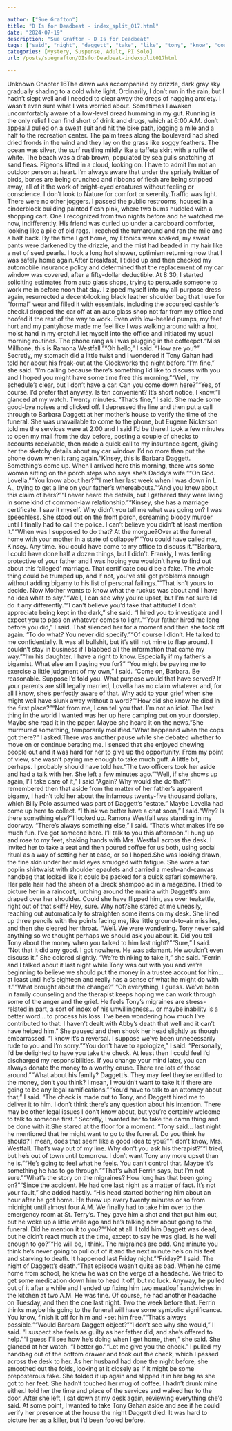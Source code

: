 ```yaml
---

author: ["Sue Grafton"]
title: "D Is for Deadbeat - index_split_017.html"
date: "2024-07-19"
description: "Sue Grafton - D Is for Deadbeat"
tags: ["said", "night", "daggett", "take", "like", "tony", "know", "could", "well", "last", "got", "feel", "told", "come", "going", "think", "two", "time", "home", "something", "might", "minute", "father", "maybe", "took"]
categories: [Mystery, Suspense, Adult, PI Solo]
url: /posts/suegrafton/DIsforDeadbeat-indexsplit017html

---
```



Unknown
Chapter 16The dawn was accompanied by drizzle, dark gray sky gradually shading to a cold white light. Ordinarily, I don’t run in the rain, but I hadn’t slept well and I needed to clear away the dregs of nagging anxiety. I wasn’t even sure what I was worried about. Sometimes I awaken uncomfortably aware of a low-level dread humming in my gut. Running is the only relief I can find short of drink and drugs, which at 6:00 A.M. don’t appeal.I pulled on a sweat suit and hit the bike path, jogging a mile and a half to the recreation center. The palm trees along the boulevard had shed dried fronds in the wind and they lay on the grass like soggy feathers. The ocean was silver, the surf rustling mildly like a taffeta skirt with a ruffle of white. The beach was a drab brown, populated by sea gulls snatching at sand fleas. Pigeons lifted in a cloud, looking on. I have to admit I’m not an outdoor person at heart. I’m always aware that under the spritely twitter of birds, bones are being crunched and ribbons of flesh are being stripped away, all of it the work of bright-eyed creatures without feeling or conscience. I don’t look to Nature for comfort or serenity.Traffic was light. There were no other joggers. I passed the public restrooms, housed in a cinderblock building painted flesh pink, where two bums huddled with a shopping cart. One I recognized from two nights before and he watched me now, indifferently. His friend was curled up under a cardboard comforter, looking like a pile of old rags. I reached the turnaround and ran the mile and a half back. By the time I got home, my Etonics were soaked, my sweat pants were darkened by the drizzle, and the mist had beaded in my hair like a net of seed pearls. I took a long hot shower, optimism returning now that I was safely home again.After breakfast, I tidied up and then checked my automobile insurance policy and determined that the replacement of my car window was covered, after a fifty-dollar deductible. At 8:30, I started soliciting estimates from auto glass shops, trying to persuade someone to work me in before noon that day. I zipped myself into my all-purpose dress again, resurrected a decent-looking black leather shoulder bag that I use for “formal” wear and filled it with essentials, including the accursed cashier’s check.I dropped the car off at an auto glass shop not far from my office and hoofed it the rest of the way to work. Even with low-heeled pumps, my feet hurt and my pantyhose made me feel like I was walking around with a hot, moist hand in my crotch.I let myself into the office and initiated my usual morning routines. The phone rang as I was plugging in the coffeepot.“Miss Millhone, this is Ramona Westfall.”“Oh hello,” I said. “How are you?” Secretly, my stomach did a little twist and I wondered if Tony Gahan had told her about his freak-out at the Clockworks the night before.“I’m fine,” she said. “I’m calling because there’s something I’d like to discuss with you and I hoped you might have some time free this morning.”“Well, my schedule’s clear, but I don’t have a car. Can you come down here?”“Yes, of course. I’d prefer that anyway. Is ten convenient? It’s short notice, I know.”I glanced at my watch. Twenty minutes. “That’s fine,” I said. She made some good-bye noises and clicked off. I depressed the line and then put a call through to Barbara Daggett at her mother’s house to verify the time of the funeral. She was unavailable to come to the phone, but Eugene Nickerson told me the services were at 2:00 and I said I’d be there.I took a few minutes to open my mail from the day before, posting a couple of checks to accounts receivable, then made a quick call to my insurance agent, giving her the sketchy details about my car window. I’d no more than put the phone down when it rang again.“Kinsey, this is Barbara Daggett. Something’s come up. When I arrived here this morning, there was some woman sitting on the porch steps who says she’s Daddy’s wife.”“Oh God. Lovella.”“You know about her?”“I met her last week when I was down in L. A., trying to get a line on your father’s whereabouts.”“And you knew about this claim of hers?”“I never heard the details, but I gathered they were living in some kind of common-law relationship.”“Kinsey, she has a marriage certificate. I saw it myself. Why didn’t you tell me what was going on? I was speechless. She stood out on the front porch, screaming bloody murder until I finally had to call the police. I can’t believe you didn’t at least mention it.”“When was I supposed to do that? At the morgue?Over at the funeral home with your mother in a state of collapse?”“You could have called me, Kinsey. Any time. You could have come to my office to discuss it.”“Barbara, I could have done half a dozen things, but I didn’t. Frankly, I was feeling protective of your father and I was hoping you wouldn’t have to find out about this ‘alleged’ marriage. That certificate could be a fake. The whole thing could be trumped up, and if not, you’ve still got problems enough without adding bigamy to his list of personal failings.”“That isn’t yours to decide. Now Mother wants to know what the ruckus was about and I have no idea what to say.”“Well, I can see why you’re upset, but I’m not sure I’d do it any differently.”“I can’t believe you’d take that attitude! I don’t appreciate being kept in the dark,” she said. “I hired you to investigate and I expect you to pass on whatever comes to light.”“Your father hired me long before you did,” I said. That silenced her for a moment and then she took off again. “To do what? You never did specify.”“Of course I didn’t. He talked to me confidentially. It was all bullshit, but it’s still not mine to flap around. I couldn’t stay in business if I blabbed all the information that came my way.”“I’m his daughter. I have a right to know. Especially if my father’s a bigamist. What else am I paying you for?” “You might be paying me to exercise a little judgment of my own,” I said. “Come on, Barbara. Be reasonable. Suppose I’d told you. What purpose would that have served? If your parents are still legally married, Lovella has no claim whatever and, for all I know, she’s perfectly aware of that. Why add to your grief when she might well have slunk away without a word?”“How did she know he died in the first place?”“Not from me, I can tell you that. I’m not an idiot. The last thing in the world I wanted was her up here camping out on your doorstep. Maybe she read it in the paper. Maybe she heard it on the news.”She murmured something, temporarily mollified.“What happened when the cops got there?” I asked.There was another pause while she debated whether to move on or continue berating me. I sensed that she enjoyed chewing people out and it was hard for her to give up the opportunity. From my point of view, she wasn’t paying me enough to take much guff. A little bit, perhaps. I probably should have told her.“The two officers took her aside and had a talk with her. She left a few minutes ago.”“Well, if she shows up again, I’ll take care of it,” I said.“Again? Why would she do that?”I remembered then that aside from the matter of her father’s apparent bigamy, I hadn’t told her about the infamous twenty-five thousand dollars, which Billy Polo assumed was part of Daggett’s “estate.” Maybe Lovella had come up here to collect. “I think we better have a chat soon,” I said.“Why? Is there something else?”I looked up. Ramona Westfall was standing in my doorway. “There’s always something else,” I said. “That’s what makes life so much fun. I’ve got someone here. I’ll talk to you this afternoon.”I hung up and rose to my feet, shaking hands with Mrs. Westfall across the desk. I invited her to take a seat and then poured coffee for us both, using social ritual as a way of setting her at ease, or so I hoped.She was looking drawn, the fine skin under her mild eyes smudged with fatigue. She wore a tan poplin shirtwaist with shoulder epaulets and carried a mesh-and-canvas handbag that looked like it could be packed for a quick safari somewhere. Her pale hair had the sheen of a Breck shampoo ad in a magazine. I tried to picture her in a raincoat, lurching around the marina with Daggett’s arm draped over her shoulder. Could she have flipped him, ass over teakettle, right out of that skiff? Hey, sure. Why not?She stared at me uneasily, reaching out automatically to straighten some items on my desk. She lined up three pencils with the points facing me, like little ground-to-air missiles, and then she cleared her throat. “Well. We were wondering. Tony never said anything so we thought perhaps we should ask you about it. Did you tell Tony about the money when you talked to him last night?”“Sure,” I said. “Not that it did any good. I got nowhere. He was adamant. He wouldn’t even discuss it.” She colored slightly. “We’re thinking to take it,” she said. “Ferrin and I talked about it last night while Tony was out with you and we’re beginning to believe we should put the money in a trustee account for him... at least until he’s eighteen and really has a sense of what he might do with it.”“What brought about the change?” “Oh everything, I guess. We’ve been in family counseling and the therapist keeps hoping we can work through some of the anger and the grief. He feels Tony’s migraines are stress-related in part, a sort of index of his unwillingness... or maybe inability is a better word... to process his loss. I’ve been wondering how much I’ve contributed to that. I haven’t dealt with Abby’s death that well and it can’t have helped him.” She paused and then shook her head slightly as though embarrassed. “I know it’s a reversal. I suppose we’ve been unnecessarily rude to you and I’m sorry.”“You don’t have to apologize,” I said. “Personally, I’d be delighted to have you take the check. At least then I could feel I’d discharged my responsibilities. If you change your mind later, you can always donate the money to a worthy cause. There are lots of those around.”“What about his family? Daggett’s. They may feel they’re entitled to the money, don’t you think? I mean, I wouldn’t want to take it if there are going to be any legal ramifications.”“You’d have to talk to an attorney about that,” I said. “The check is made out to Tony, and Daggett hired me to deliver it to him. I don’t think there’s any question about his intention. There may be other legal issues I don’t know about, but you’re certainly welcome to talk to someone first.” Secretly, I wanted her to take the damn thing and be done with it.She stared at the floor for a moment. “Tony said... last night he mentioned that he might want to go to the funeral. Do you think he should? I mean, does that seem like a good idea to you?”“I don’t know, Mrs. Westfall. That’s way out of my line. Why don’t you ask his therapist?”“I tried, but he’s out of town until tomorrow. I don’t want Tony any more upset than he is.”“He’s going to feel what he feels. You can’t control that. Maybe it’s something he has to go through.”“That’s what Ferrin says, but I’m not sure.”“What’s the story on the migraines? How long has that been going on?”“Since the accident. He had one last night as a matter of fact. It’s not your fault,” she added hastily. “His head started bothering him about an hour after he got home. He threw up every twenty minutes or so from midnight until almost four A.M. We finally had to take him over to the emergency room at St. Terry’s. They gave him a shot and that put him out, but he woke up a little while ago and he’s talking now about going to the funeral. Did he mention it to you?”“Not at all. I told him Daggett was dead, but he didn’t react much at the time, except to say he was glad. Is he well enough to go?”“He will be, I think. The migraines are odd. One minute you think he’s never going to pull out of it and the next minute he’s on his feet and starving to death. It happened last Friday night.”“Friday?” I said. The night of Daggett’s death.“That episode wasn’t quite as bad. When he came home from school, he knew he was on the verge of a headache. We tried to get some medication down him to head it off, but no luck. Anyway, he pulled out of it after a while and I ended up fixing him two meatloaf sandwiches in the kitchen at two A.M. He was fine. Of course, he had another headache on Tuesday, and then the one last night. Two the week before that. Ferrin thinks maybe his going to the funeral will have some symbolic significance. You know, finish it off for him and •set him free.”“That’s always possible.”“Would Barbara Daggett object?”“I don’t see why she would,” I said. “I suspect she feels as guilty as her father did, and she’s offered to help.”“I guess I’ll see how he’s doing when I get home, then,” she said. She glanced at her watch. “I better go.”“Let me give you the check.” I pulled my handbag out of the bottom drawer and took out the check, which I passed across the desk to her. As her husband had done the night before, she smoothed out the folds, looking at it closely as if it might be some preposterous fake. She folded it up again and slipped it in her bag as she got to her feet. She hadn’t touched her mug of coffee. I hadn’t drunk mine either.I told her the time and place of the services and walked her to the door. After she left, I sat down at my desk again, reviewing everything she’d said. At some point, I wanted to take Tony Gahan aside and see if he could verify her presence at the house the night Daggett died. It was hard to picture her as a killer, but I’d been fooled before.
